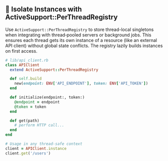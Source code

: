 ## 🧵 Isolate Instances with ActiveSupport::PerThreadRegistry

Use `ActiveSupport::PerThreadRegistry` to store thread-local singletons when integrating with thread‑pooled servers or background jobs. This ensures each thread gets its own instance of a resource (like an external API client) without global state conflicts. The registry lazily builds instances on first access.

```ruby
# lib/api_client.rb
class APIClient
  extend ActiveSupport::PerThreadRegistry

  def self.build
    new(endpoint: ENV['API_ENDPOINT'], token: ENV['API_TOKEN'])
  end

  def initialize(endpoint:, token:)
    @endpoint = endpoint
    @token = token
  end

  def get(path)
    # perform HTTP call...
  end
end

# Usage in any thread-safe context
client = APIClient.instance
client.get('/users')
```
